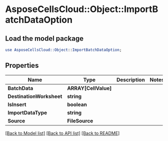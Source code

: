 # AsposeCellsCloud::Object::ImportBatchDataOption 

## Load the model package
```perl
use AsposeCellsCloud::Object::ImportBatchDataOption;
```

## Properties
Name | Type | Description | Notes
------------ | ------------- | ------------- | -------------
**BatchData** | **ARRAY[CellValue]** |  |
**DestinationWorksheet** | **string** |  |
**IsInsert** | **boolean** |  |
**ImportDataType** | **string** |  |
**Source** | **FileSource** |  |  

[[Back to Model list]](../README.md#documentation-for-models) [[Back to API list]](../README.md#documentation-for-api-endpoints) [[Back to README]](../README.md)


